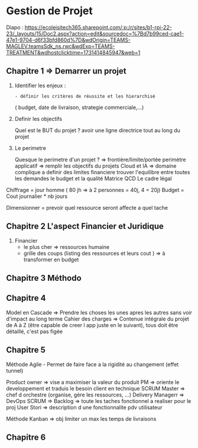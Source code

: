 # Gestion de Projet

Diapo : https://ecoleisitech365.sharepoint.com/:p:/r/sites/b1-rpi-22-23/_layouts/15/Doc2.aspx?action=edit&sourcedoc=%7Bd7b99ced-cae1-47e1-9704-d6f33bfd860d%7D&wdOrigin=TEAMS-MAGLEV.teamsSdk_ns.rwc&wdExp=TEAMS-TREATMENT&wdhostclicktime=1731414845947&web=1

## Chapitre 1 => Demarrer un projet

1.  Identifier les enjeux :

        - définir les critères de réussite et les hierarchisé

    ( budget, date de livraison, strategie commerciale,...)

2.  Definir les objectifs

    Quel est le BUT du projet ? avoir une ligne directrice tout au long du projet

3.  Le perimetre

    Quesque le perimetre d'un projet ? => frontière/limite/portée
    perimètre applicatif => remplir les objectifs du projets
    Cloud et IA => domaine complique a definir des limites financiere
    trouver l'equilibre entre toutes les demandes le budget et la qualité
    Matrice QCD
    Le cadre légal

Chiffrage = jour homme ( 80 jh => à 2 personnes = 40j, 4 = 20j)
Budget = Cout journalier \* nb jours

Dimensionner = prevoir quel ressource seront affecte a quel tache

## Chapitre 2 L'aspect Financier et Juridique

1. Financier
   - le plus cher => ressources humaine
   - grille des coups (listing des ressources et leurs cout ) => à transformer en budget

## Chapitre 3 Méthodo

## Chapitre 4

Model en Cascade => Prendre les choses les unes apres les autres sans voir d'impact au long terme
Cahier des charges => Contenue intégrale du projet de A à Z (être capable de creer l app juste en le suivant), tous doit être détaillé, c'est pas figée

## Chapitre 5

Méthode Agile - Permet de faire face a la rigidité au changement (effet tunnel)

Product owner => vise a maximiser la valeur du produit
PM => oriente le developpement et traduis le besoin client en technique
SCRUM Master => chef d orchestre (organise, gère les ressources, ...)
Delivery Managerr => DevOps
SCRUM =>
Backlog => toute les taches fonctionnel a realiser pour le proj
User Stori => description d une fonctionnalite pdv utilisateur

Méthode Kanban => obj limiter un max les temps de livraisons

## Chapitre 6
